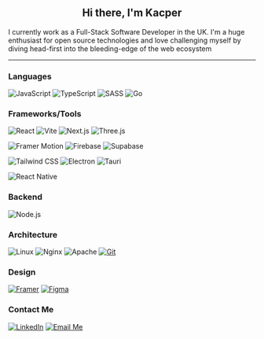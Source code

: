 <h2 align="center">Hi there, I'm Kacper
</h2>

<p>I currently work as a Full-Stack Software Developer in the UK. I'm a huge enthusiast for open source technologies and love challenging myself by diving head-first into the bleeding-edge of the web ecosystem</p>

<hr>

### Languages
![JavaScript](https://img.shields.io/badge/JavaScript-F7DF1E?style=flat-square&logo=javascript&logoColor=black)
![TypeScript](https://img.shields.io/badge/TypeScript-007ACC?style=flat-square&logo=typescript&logoColor=white)
![SASS](https://img.shields.io/badge/SASS-CC6699?style=flat-square&logo=sass&logoColor=white)
![Go](https://img.shields.io/badge/Go-00ADD8?style=flat-square&logo=go&logoColor=white)


### Frameworks/Tools
![React](https://img.shields.io/badge/React-61DAFB?style=flat-square&logo=react&logoColor=white)
![Vite](https://img.shields.io/badge/Vite-646CFF?style=flat-square&logo=vite&logoColor=white)
![Next.js](https://img.shields.io/badge/Next.js-000000?style=flat-square&logo=next.js&logoColor=white)
![Three.js](https://img.shields.io/badge/Three.js-000000?style=flat-square&logo=three.js&logoColor=white)

![Framer Motion](https://img.shields.io/badge/Framer%20Motion-0055FF?style=flat-square&logo=framer&logoColor=white)
![Firebase](https://img.shields.io/badge/Firebase-FFCA28?style=flat-square&logo=firebase&logoColor=white)
![Supabase](https://img.shields.io/badge/Supabase-000000?style=flat-square&logo=supabase&logoColor=white)

![Tailwind CSS](https://img.shields.io/badge/Tailwind%20CSS-38B2AC?style=flat-square&logo=tailwind-css&logoColor=white)
![Electron](https://img.shields.io/badge/Electron-47848F?style=flat-square&logo=electron&logoColor=white)
![Tauri](https://img.shields.io/badge/Tauri-684D62?style=flat-square&logo=tauri&logoColor=white)

![React Native](https://img.shields.io/badge/React%20Native-61DAFB?style=flat-square&logo=react&logoColor=white)


### Backend
![Node.js](https://img.shields.io/badge/Node.js-339933?style=flat-square&logo=node.js&logoColor=white)

### Architecture
![Linux](https://img.shields.io/badge/Linux-FCC624?style=flat-square&logo=linux&logoColor=white)
![Nginx](https://img.shields.io/badge/Nginx-009639?style=flat-square&logo=nginx&logoColor=white)
![Apache](https://img.shields.io/badge/Apache-D22128?style=flat-square&logo=apache&logoColor=white)
[![Git](https://img.shields.io/badge/Git-F05032?style=flat-square&logo=git&logoColor=white)](https://git-scm.com/)

### Design
[![Framer](https://img.shields.io/badge/Framer-0055FF?style=flat-square&logo=framer&logoColor=white)](https://www.framer.com/)
[![Figma](https://img.shields.io/badge/Figma-F24E1E?style=flat-square&logo=figma&logoColor=white)](https://www.figma.com/)


### Contact Me
[![LinkedIn](https://img.shields.io/badge/LinkedIn-Kacper%20Daniel-blue?style=flat-square&logo=linkedin)](https://www.linkedin.com/in/kacperdaniel/)
[![Email Me](https://img.shields.io/badge/Email-Me-D14836?style=flat-square&logo=email&logoColor=white)](mailto:your_email@example.com)
